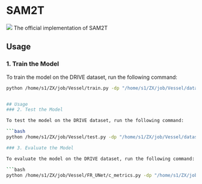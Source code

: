 # SAM2T
![](https://img.shields.io/badge/license-MIT-blue)
The official implementation of SAM2T

## Usage

### 1. Train the Model

To train the model on the DRIVE dataset, run the following command:

```bash
python /home/s1/ZX/job/Vessel/train.py -dp "/home/s1/ZX/job/Vessel/datasets/DRIVE" --val


## Usage
### 2. Test the Model

To test the model on the DRIVE dataset, run the following command:

```bash
python /home/s1/ZX/job/Vessel/test.py -dp "/home/s1/ZX/job/Vessel/datasets/DRIVE" -wp "/home/s1/ZX/job/Vessel/pretrained_weights/DRIVE/SAM2T/checkpoint-epoch20.pth" --show

### 3. Evaluate the Model

To evaluate the model on the DRIVE dataset, run the following command:

```bash
python /home/s1/ZX/job/Vessel/FR_UNet/c_metrics.py -dp "/home/s1/ZX/job/Vessel/datasets/DRIVE"

